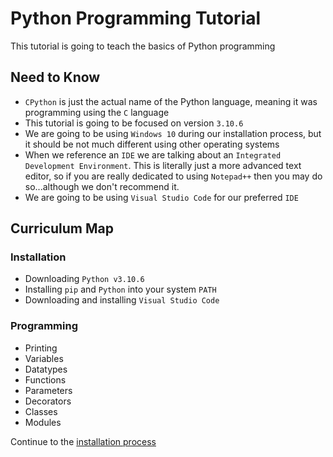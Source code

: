 # Python Programming Tutorial
This tutorial is going to teach the basics of Python programming

## Need to Know
- `CPython` is just the actual name of the Python language, meaning it was programming using the `C` language
- This tutorial is going to be focused on version `3.10.6`
- We are going to be using `Windows 10` during our installation process, but it should be not much different using other operating systems
- When we reference an `IDE` we are talking about an `Integrated Development Environment`. This is literally just a more advanced text editor, so if you are really dedicated to using `Notepad++` then you may do so...although we don't recommend it.
- We are going to be using `Visual Studio Code` for our preferred `IDE`

## Curriculum Map
### Installation
- Downloading `Python v3.10.6`
- Installing `pip` and `Python` into your system `PATH`
- Downloading and installing `Visual Studio Code`

### Programming
- Printing
- Variables
- Datatypes
- Functions
- Parameters
- Decorators
- Classes
- Modules

Continue to the [installation process](link.whatever)
